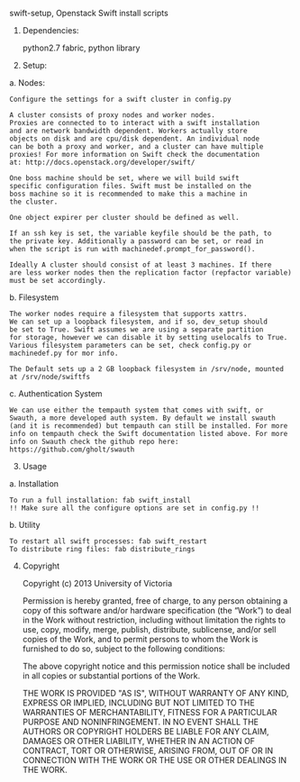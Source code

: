 swift-setup, Openstack Swift install scripts


1. Dependencies:

	python2.7
	fabric, python library


2. Setup:

  a. Nodes:

	Configure the settings for a swift cluster in config.py

	A cluster consists of proxy nodes and worker nodes.
	Proxies are connected to to interact with a swift installation
	and are network bandwidth dependent. Workers actually store
	objects on disk and are cpu/disk dependent. An individual node
	can be both a proxy and worker, and a cluster can have multiple
	proxies! For more information on Swift check the documentation
	at: http://docs.openstack.org/developer/swift/

	One boss machine should be set, where we will build swift 
	specific configuration files. Swift must be installed on the
	boss machine so it is recommended to make this a machine in
	the cluster.

	One object expirer per cluster should be defined as well.

	If an ssh key is set, the variable keyfile should be the path, to
	the private key. Additionally a password can be set, or read in
	when the script is run with machinedef.prompt_for_password().

	Ideally A cluster should consist of at least 3 machines. If there
	are less worker nodes then the replication factor (repfactor variable)
	must be set accordingly.

  b. Filesystem

	The worker nodes require a filesystem that supports xattrs.
	We can set up a loopback filesystem, and if so, dev_setup should
	be set to True. Swift assumes we are using a separate partition
	for storage, however we can disable it by setting uselocalfs to True.
	Various filesystem parameters can be set, check config.py or machinedef.py for mor info. 

	The Default sets up a 2 GB loopback filesystem in /srv/node, mounted at /srv/node/swiftfs

  c. Authentication System

  	We can use either the tempauth system that comes with swift, or Swauth, a more developed auth system. By default we install swauth (and it is recommended) but tempauth can still be installed. For more info on tempauth check the Swift documentation listed above. For more info on Swauth check the github repo here: 
  	https://github.com/gholt/swauth


3. Usage

  a. Installation

  	To run a full installation: fab swift_install
  	!! Make sure all the configure options are set in config.py !!

  b. Utility

  	To restart all swift processes: fab swift_restart
  	To distribute ring files: fab distribute_rings


4. Copyright

	Copyright (c) 2013 University of Victoria 
 
	Permission is hereby granted, free of charge, to any person obtaining a copy of this software 
	and/or hardware specification (the “Work”) to deal in the Work without restriction, including 
	without limitation the rights to use, copy, modify, merge, publish, distribute, sublicense, and/or 
	sell copies of the Work, and to permit persons to whom the Work is furnished to do so, subject to 
	the following conditions: 
	 
	The above copyright notice and this permission notice shall be included in all copies or 
	substantial portions of the Work. 
	 
	THE WORK IS PROVIDED "AS IS", WITHOUT WARRANTY OF ANY KIND, EXPRESS 
	OR IMPLIED, INCLUDING BUT NOT LIMITED TO THE WARRANTIES OF 
	MERCHANTABILITY, FITNESS FOR A PARTICULAR PURPOSE AND 
	NONINFRINGEMENT. IN NO EVENT SHALL THE AUTHORS OR COPYRIGHT 
	HOLDERS BE LIABLE FOR ANY CLAIM, DAMAGES OR OTHER LIABILITY, 
	WHETHER IN AN ACTION OF CONTRACT, TORT OR OTHERWISE, ARISING FROM, 
	OUT OF OR IN CONNECTION WITH THE WORK OR THE USE OR OTHER DEALINGS 
	IN THE WORK.
